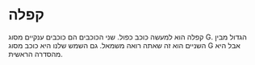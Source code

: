 # קפלה

קפלה הוא למעשה כוכב כפול. שני הכוכבים הם כוכבים ענקיים מסוג G. הגדול מבין השניים
הוא זה שאתה רואה משמאל. גם השמש שלנו היא כוכב מסוג G אבל היא מהסדרה הראשית.
